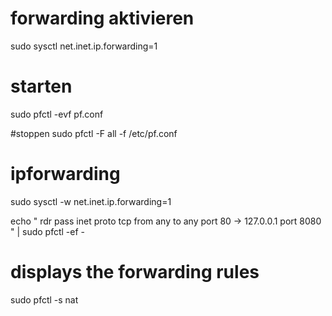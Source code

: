 # forwarding aktivieren
sudo sysctl net.inet.ip.forwarding=1


# starten
sudo pfctl -evf pf.conf

#stoppen
sudo pfctl -F all -f /etc/pf.conf


# ipforwarding
sudo sysctl -w net.inet.ip.forwarding=1


echo "
rdr pass inet proto tcp from any to any port 80 -> 127.0.0.1 port 8080
" | sudo pfctl -ef -




# displays the forwarding rules
 sudo pfctl -s nat
